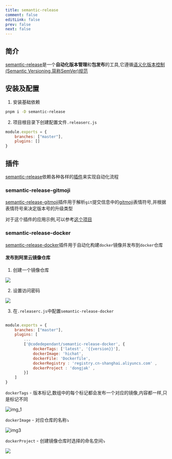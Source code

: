 ```yaml
---
title: semantic-release
comment: false
editLink: false
prev: false
next: false
---
```

<script setup lang="ts">
const images = [{src:'https://cdn.jsdelivr.net/gh/hhypygy/images@master/20240108/img3.5sww72zpkyk0.png',alt:''}]

</script>



## 简介

[semantic-release](https://www.npmjs.com/package/semantic-release)是一个**自动化版本管理**和**包发布**的工具,它遵循[语义化版本控制(Semantic Versioning,简称SemVer)规范](https://semver.org/)


## 安装及配置

1. 安装基础依赖

```bash
pnpm i -D semantic-release
```

2. 项目根目录下创建配置文件`.releaserc.js`

```js
module.exports = {
    branches: ["master"],
    plugins: []
}
```

## 插件

[semantic-release](https://www.npmjs.com/package/semantic-release)依赖各种各样的[插件](https://semantic-release.gitbook.io/semantic-release/extending/plugins-list)来实现自动化流程



### semantic-release-gitmoji

[semantic-release-gitmoji](https://www.npmjs.com/package/semantic-release-gitmoji)插件用于解析`git`提交信息中的[gitmoji](https://gitmoji.carloscuesta.me/)表情符号,并根据表情符号来决定版本号的升级类型

对于这个插件的应用示例,可以参考[这个项目](https://github.com/cruldra/hichat-next.git)


### semantic-release-docker

[semantic-release-docker](https://www.npmjs.com/package/@3o2/semantic-release-docker)插件用于自动化构建`docker`镜像并发布到`docker`仓库

#### 发布到阿里云镜像仓库

1. 创建一个镜像仓库

![](https://cdn.jsdelivr.net/gh/hhypygy/picx-images-hosting@master/img.2yy2zax3tn.webp)

2. 设置访问密码

![](https://cdn.jsdelivr.net/gh/hhypygy/picx-images-hosting@master/img2.77da94o6n1.webp)

3. 在`.releaserc.js`中配置`semantic-release-docker`

```js

module.exports = {
    branches: ["master"],
    plugins: [
        ...
        ['@codedependant/semantic-release-docker', {
            dockerTags: ['latest', '{{version}}'],
            dockerImage: 'hichat',
            dockerFile: 'Dockerfile',
            dockerRegistry : 'registry.cn-shanghai.aliyuncs.com' ,
            dockerProject : 'dongjak' ,
        }]
    ]
}

```

`dockerTags` - 版本标记,数组中的每个标记都会发布一个对应的镜像,内容都一样,只是标记不同

![img_1](https://cdn.jsdelivr.net/gh/hhypygy/picx-images-hosting@master/img_1.7smxvfja72.webp)

`dockerImage` - 对应仓库的名称⤵️

![img3](https://cdn.jsdelivr.net/gh/hhypygy/picx-images-hosting@master/img3.4n7fwhombi.webp)

`dockerProject` - 创建镜像仓库时选择的命名空间⤵️

![](https://cdn.jsdelivr.net/gh/hhypygy/images@master/20240108/image.578dbrq0jqo0.png)
